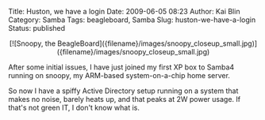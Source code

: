 Title: Huston, we have a login
Date: 2009-06-05 08:23
Author: Kai Blin
Category: Samba
Tags: beagleboard, Samba
Slug: huston-we-have-a-login
Status: published

<div style="text-align:center" markdown="1">
[![Snoopy, the BeagleBoard]({filename}/images/snoopy_closeup_small.jpg)]({filename}/images/snoopy_closeup_small.jpg)
</div>

After some initial issues, I have just joined my first XP box to Samba4
running on snoopy, my ARM-based system-on-a-chip home server.

So now I have a spiffy Active Directory setup running on a system that
makes no noise, barely heats up, and that peaks at 2W power usage. If
that's not green IT, I don't know what is.
